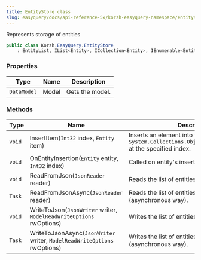 ```yaml
---
title: EntityStore class
slug: easyquery/docs/api-reference-5x/korzh-easyquery-namespace/entitystore-class
---
```



Represents storage of entities
```csharp
public class Korzh.EasyQuery.EntityStore
    : EntityList, IList<Entity>, ICollection<Entity>, IEnumerable<Entity>, IEnumerable, IList, ICollection, IReadOnlyList<Entity>, IReadOnlyCollection<Entity>

```

### Properties

| Type | Name | Description | 
| --- | --- | --- | 
| `DataModel` | Model | Gets the model. | 


### Methods

| Type | Name | Description | 
| --- | --- | --- | 
| `void` | InsertItem(`Int32` index, `Entity` item) | Inserts an element into the `System.Collections.ObjectModel.Collection'1` at the specified index. | 
| `void` | OnEntityInsertion(`Entity` entity, `Int32` index) | Called on entity's insertion. | 
| `void` | ReadFromJson(`JsonReader` reader) | Reads the list of entities from JSON. | 
| `Task` | ReadFromJsonAsync(`JsonReader` reader) | Reads the list of entities from JSON (asynchronous way). | 
| `void` | WriteToJson(`JsonWriter` writer, `ModelReadWriteOptions` rwOptions) | Writes the list of entities to JSON. | 
| `Task` | WriteToJsonAsync(`JsonWriter` writer, `ModelReadWriteOptions` rwOptions) | Writes the list of entities to JSON (asynchronous way). |
